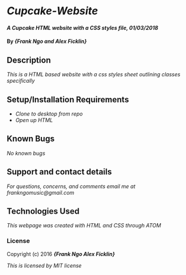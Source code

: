 # _Cupcake-Website_

#### _A Cupcake HTML website with a CSS styles file, 01/03/2018_

#### By _**{Frank Ngo and Alex Ficklin}**_

## Description

_This is a HTML based website with a css styles sheet outlining classes specifically_

## Setup/Installation Requirements

* _Clone to desktop from repo_
* _Open up HTML_

## Known Bugs

_No known bugs_

## Support and contact details

_For questions, concerns, and comments email me at frankngomusic@gmail.com_

## Technologies Used

_This webpage was created with HTML and CSS through ATOM_

### License

Copyright (c) 2016 **_{Frank Ngo Alex Ficklin}_**

_This is licensed by MIT license_
